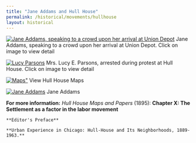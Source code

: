 ```yaml
---
title: "Jane Addams and Hull House"
permalink: /historical/movements/hullhouse
layout: historical
---
```


[![Jane Addams, speaking to a crowd upon her arrival at Union Depot](/img/historical/movements/hullhouse/addams_speaking.jpg)](/historical/timeline/1915/281)
Jane Addams, speaking to a crowd upon her arrival at Union Depot. Click on image to view detail

[![Lucy Parsons](/img/historical/movements/hullhouse/parsons.jpg)](/historical/timeline/1915/280)
Mrs. Lucy E. Parsons, arrested during protest at Hull House. Click on image to view detail

[![Maps"](/img/historical/movements/hullhouse/HHouseMaps.jpg)](/pubs/hullhouse/Maps)
View Hull House Maps

[![Jane Addams](/img/historical/movements/hullhouse/addams_car.jpg)](/historical/timeline/1915/388)
Jane Addams

**For more information:**
   *Hull House Maps and Papers* (1895):
    **Chapter X: The Settlement as a factor in the labor movement**

    **Editor's Preface**

    **Urban Experience in Chicago: Hull-House and Its Neighborhoods, 1889-1963.**
